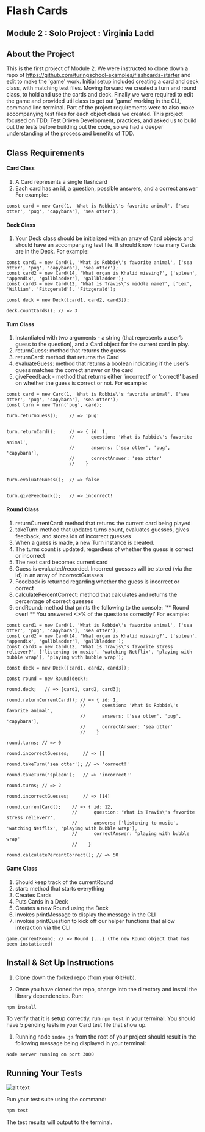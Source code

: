 # Flash Cards

## Module 2 : Solo Project : Virginia Ladd

## About the Project

This is the first project of Module 2. We were instructed to clone down a repo of https://github.com/turingschool-examples/flashcards-starter and edit to make the 'game' work. Initial setup included creating a card and deck class, with matching test files. Moving forward we created a turn and round class, to hold and use the cards and deck. Finally we were required to edit the game and provided util class to get out 'game' working in the CLI, command line terminal. Part of the project requirements were to also make accompanying test files for each object class we created. This project focused on TDD, Test Driven Development, practices, and asked us to build out the tests before building out the code, so we had a deeper understanding of the process and benefits of TDD. 

## Class Requirements
#### Card Class
1. A Card represents a single flashcard
2. Each card has an id, a question, possible answers, and a correct answer
For example:
```
const card = new Card(1, 'What is Robbie\'s favorite animal', ['sea otter', 'pug', 'capybara'], 'sea otter');
```
#### Deck Class
1. Your Deck class should be initialized with an array of Card objects and should have an accompanying test file. It should know how many Cards are in the Deck.
For example:
```
const card1 = new Card(1, 'What is Robbie\'s favorite animal', ['sea otter', 'pug', 'capybara'], 'sea otter');
const card2 = new Card(14, 'What organ is Khalid missing?', ['spleen', 'appendix', 'gallbladder'], 'gallbladder');
const card3 = new Card(12, 'What is Travis\'s middle name?', ['Lex', 'William', 'Fitzgerald'], 'Fitzgerald');

const deck = new Deck([card1, card2, card3]);

deck.countCards(); // => 3
```
#### Turn Class
1. Instantiated with two arguments - a string (that represents a user’s guess to the question), and a Card object for the current card in play.
1. returnGuess: method that returns the guess
1. returnCard: method that returns the Card
1. evaluateGuess: method that returns a boolean indicating if the user’s guess matches the correct answer on the card
1. giveFeedback - method that returns either ‘incorrect!’ or ‘correct!’ based on whether the guess is correct or not.
For example:
```
const card = new Card(1, 'What is Robbie\'s favorite animal', ['sea otter', 'pug', 'capybara'], 'sea otter');
const turn = new Turn('pug', card);

turn.returnGuess();    // => 'pug'


turn.returnCard();     // => { id: 1,
                       //      question: 'What is Robbie\'s favorite animal',
                       //      answers: ['sea otter', 'pug', 'capybara'],
                       //      correctAnswer: 'sea otter'
                       //    }


turn.evaluateGuess();  // => false


turn.giveFeedback();   // => incorrect!
```
#### Round Class
1. returnCurrentCard: method that returns the current card being played
1. takeTurn: method that updates turns count, evaluates guesses, gives feedback, and stores ids of incorrect guesses
1. When a guess is made, a new Turn instance is created.
1. The turns count is updated, regardless of whether the guess is correct or incorrect
1. The next card becomes current card
1. Guess is evaluated/recorded. Incorrect guesses will be stored (via the id) in an array of incorrectGuesses
1. Feedback is returned regarding whether the guess is incorrect or correct
1. calculatePercentCorrect: method that calculates and returns the percentage of correct guesses
1. endRound: method that prints the following to the console: ‘** Round over! ** You answered <>% of the questions correctly!’
For example:
```
const card1 = new Card(1, 'What is Robbie\'s favorite animal', ['sea otter', 'pug', 'capybara'], 'sea otter');
const card2 = new Card(14, 'What organ is Khalid missing?', ['spleen', 'appendix', 'gallbladder'], 'gallbladder');
const card3 = new Card(12, 'What is Travis\'s favorite stress reliever?', ['listening to music', 'watching Netflix', 'playing with bubble wrap'], 'playing with bubble wrap');

const deck = new Deck([card1, card2, card3]);

const round = new Round(deck);

round.deck;   // => [card1, card2, card3];

round.returnCurrentCard(); // => { id: 1,
                           //      question: 'What is Robbie\'s favorite animal',
                           //      answers: ['sea otter', 'pug', 'capybara'],
                           //      correctAnswer: 'sea otter'
                           //    }

round.turns; // => 0

round.incorrectGuesses;     // => []

round.takeTurn('sea otter'); // => 'correct!'

round.takeTurn('spleen');   // => 'incorrect!'

round.turns; // => 2

round.incorrectGuesses;     // => [14]

round.currentCard();    // => { id: 12,
                        //      question: 'What is Travis\'s favorite stress reliever?',
                        //      answers: ['listening to music', 'watching Netflix', 'playing with bubble wrap'],
                        //      correctAnswer: 'playing with bubble wrap'
                        //    }

round.calculatePercentCorrect(); // => 50
```
#### Game Class
1. Should keep track of the currentRound
1. start: method that starts everything
1. Creates Cards
1. Puts Cards in a Deck
1. Creates a new Round using the Deck
1. invokes printMessage to display the message in the CLI
1. invokes printQuestion to kick off our helper functions that allow interaction via the CLI
```
game.currentRound; // => Round {...} (The new Round object that has been instatiated)
```

## Install & Set Up Instructions
1. Clone down the forked repo (from your GitHub).

1. Once you have cloned the repo, change into the directory and install the library dependencies. Run:
```
npm install
```
To verify that it is setup correctly, run `npm test` in your terminal. You should have 5 pending tests in your Card test file that show up.

1. Running node `index.js` from the root of your project should result in the following message being displayed in your terminal:
```
Node server running on port 3000
```

## Running Your Tests


![alt text](https://ibb.co/CHQhjdn "GIF Image")

Run your test suite using the command:

```bash
npm test
```

The test results will output to the terminal.



